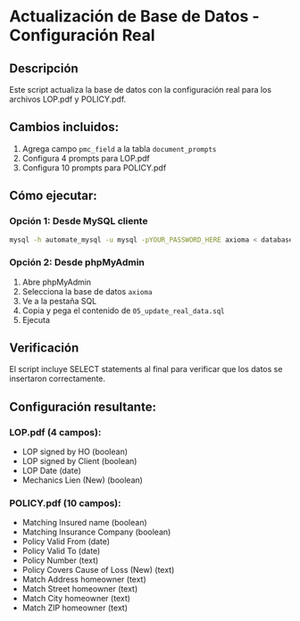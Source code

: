 # Actualización de Base de Datos - Configuración Real

## Descripción
Este script actualiza la base de datos con la configuración real para los archivos LOP.pdf y POLICY.pdf.

## Cambios incluidos:
1. Agrega campo `pmc_field` a la tabla `document_prompts`
2. Configura 4 prompts para LOP.pdf
3. Configura 10 prompts para POLICY.pdf

## Cómo ejecutar:

### Opción 1: Desde MySQL cliente
```bash
mysql -h automate_mysql -u mysql -pYOUR_PASSWORD_HERE axioma < database/scripts/05_update_real_data.sql
```

### Opción 2: Desde phpMyAdmin
1. Abre phpMyAdmin
2. Selecciona la base de datos `axioma`
3. Ve a la pestaña SQL
4. Copia y pega el contenido de `05_update_real_data.sql`
5. Ejecuta

## Verificación
El script incluye SELECT statements al final para verificar que los datos se insertaron correctamente.

## Configuración resultante:

### LOP.pdf (4 campos):
- LOP signed by HO (boolean)
- LOP signed by Client (boolean) 
- LOP Date (date)
- Mechanics Lien (New) (boolean)

### POLICY.pdf (10 campos):
- Matching Insured name (boolean)
- Matching Insurance Company (boolean)
- Policy Valid From (date)
- Policy Valid To (date)
- Policy Number (text)
- Policy Covers Cause of Loss (New) (text)
- Match Address homeowner (text)
- Match Street homeowner (text)
- Match City homeowner (text)
- Match ZIP homeowner (text)
